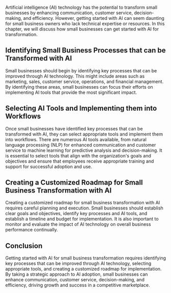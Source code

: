 
Artificial intelligence (AI) technology has the potential to transform small businesses by enhancing communication, customer service, decision-making, and efficiency. However, getting started with AI can seem daunting for small business owners who lack technical expertise or resources. In this chapter, we will discuss how small businesses can get started with AI for transformation.

Identifying Small Business Processes that can be Transformed with AI
--------------------------------------------------------------------

Small businesses should begin by identifying key processes that can be improved through AI technology. This might include areas such as marketing, sales, customer service, operations, and financial management. By identifying these areas, small businesses can focus their efforts on implementing AI tools that provide the most significant impact.

Selecting AI Tools and Implementing them into Workflows
-------------------------------------------------------

Once small businesses have identified key processes that can be transformed with AI, they can select appropriate tools and implement them into workflows. There are numerous AI tools available, from natural language processing (NLP) for enhanced communication and customer service to machine learning for predictive analysis and decision-making. It is essential to select tools that align with the organization's goals and objectives and ensure that employees receive appropriate training and support for successful adoption and use.

Creating a Customized Roadmap for Small Business Transformation with AI
-----------------------------------------------------------------------

Creating a customized roadmap for small business transformation with AI requires careful planning and execution. Small businesses should establish clear goals and objectives, identify key processes and AI tools, and establish a timeline and budget for implementation. It is also important to monitor and evaluate the impact of AI technology on overall business performance continually.

Conclusion
----------

Getting started with AI for small business transformation requires identifying key processes that can be improved through AI technology, selecting appropriate tools, and creating a customized roadmap for implementation. By taking a strategic approach to AI adoption, small businesses can enhance communication, customer service, decision-making, and efficiency, driving growth and success in a competitive marketplace.
